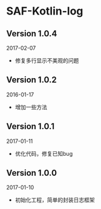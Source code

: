 SAF-Kotlin-log
===


Version 1.0.4
---
2017-02-07
 *  修复多行显示不美观的问题

Version 1.0.2
---
2016-01-17
 *  增加一些方法

Version 1.0.1
---
2017-01-11
 *  优化代码，修复已知bug

Version 1.0.0
---
2017-01-10
 *  初始化工程，简单的封装日志框架